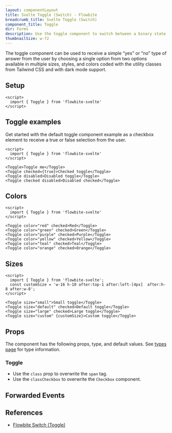 ```yaml
---
layout: componentLayout
title: Svelte Toggle (Switch) - Flowbite
breadcrumb_title: Svelte Toggle (Switch)
component_title: Toggle
dir: Forms
description: Use the toggle component to switch between a binary state of true or false using a single click available in multiple sizes, variants, and colors
thumbnailSize: w-72
---
```


<script>
  import { TableProp, TableDefaultRow, DocBadgeList } from '../../utils'
  import { onMount } from 'svelte';
  import { Toggle, Badge, A } from '$lib'
  import { props as items } from '../../props/Toggle.json'

  const events = ["on:change","on:click"];
</script>

The toggle component can be used to receive a simple “yes” or “no” type of answer from the user by choosing a single option from two options available in multiple sizes, styles, and colors coded with the utility classes from Tailwind CSS and with dark mode support.

## Setup

```svelte example hideOutput
<script>
  import { Toggle } from 'flowbite-svelte'
</script>
```

## Toggle examples

Get started with the default toggle component example as a checkbox element to receive a true or false selection from the user.

```svelte example class="flex flex-col gap-2" hideScript
<script>
  import { Toggle } from 'flowbite-svelte'
</script>

<Toggle>Toggle me</Toggle>
<Toggle checked={true}>Checked toggle</Toggle>
<Toggle disabled>Disabled toggle</Toggle>
<Toggle checked disabled>Disabled checked</Toggle>
```

## Colors

```svelte example class="flex justify-between" hideScript
<script>
  import { Toggle } from 'flowbite-svelte'
</script>

<Toggle color="red" checked>Red</Toggle>
<Toggle color="green" checked>Green</Toggle>
<Toggle color="purple" checked>Purple</Toggle>
<Toggle color="yellow" checked>Yellow</Toggle>
<Toggle color="teal" checked>Teal</Toggle>
<Toggle color="orange" checked>Orange</Toggle>
```

## Sizes

```svelte example class="flex flex-col gap-2" hideScript
<script>
  import { Toggle } from 'flowbite-svelte';
  const customSize = 'w-16 h-10 after:top-1 after:left-[4px]  after:h-8 after:w-8';
</script>

<Toggle size="small">Small toggle</Toggle>
<Toggle size="default" checked>Default toggle</Toggle>
<Toggle size="large" checked>Large toggle</Toggle>
<Toggle size="custom" {customSize}>Custom toggle</Toggle>
```

## Props

The component has the following props, type, and default values. See [types page](/docs/pages/typescript) for type information.

### Toggle

- Use the `class` prop to overwrite the `span` tag.
- Use the `classCheckbox` to overwrite the `Checkbox` component.

<TableProp>
  <TableDefaultRow {items} rowState='hover' />
</TableProp>

## Forwarded Events

<DocBadgeList items={events} />

## References

- [Flowbite Switch (Toggle)](https://flowbite.com/docs/forms/toggle/)